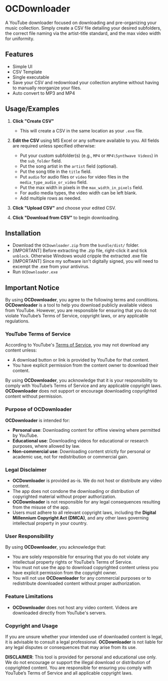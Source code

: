 # OCDownloader

A YouTube downloader focused on downloading and pre-organizing your music collection. Simply create a CSV file detailing your desired subfolders, the correct file naming via the artist-title standard, and the max video width for uniformity.

## Features
- Simple UI
- CSV Template
- Single executable
- Save your CSV and redownload your collection anytime without having to manually reorganize your files.
- Auto convert to MP3 and MP4

## Usage/Examples

1. **Click "Create CSV"**
   - This will create a CSV in the same location as your `.exe` file.

2. **Edit the CSV** using MS Excel or any software available to you. All fields are required unless specified otherwise:
   - Put your custom subfolder(s) (e.g., `MP4` or `MP4\Synthwave Videos`) in the `sub_folder` field.
   - Put the song artist in the `artist` field (optional).
   - Put the song title in the `title` field.
   - Put `audio` for audio files or `video` for video files in the `media_type_audio_or_video` field.
   - Put the max width in pixels in the `max_width_in_pixels` field.
   - For audio media types, the video width can be left blank.
   - Add multiple rows as needed.

3. **Click "Upload CSV"** and choose your edited CSV.

4. **Click "Download from CSV"** to begin downloading.

## Installation

- Download the `OCDownloader.zip` from the `bundle/dist/` folder.
- [IMPORTANT] Before extracting the .zip file, right-click it and tick `unblock`. Otherwise Windows would cripple the extracted .exe file
- [IMPORTANT] Since my software isn't digitally signed, you will need to excempt the .exe from your antivirus.
- Run `OCDownloader.exe`

## Important Notice

By using **OCDownloader**, you agree to the following terms and conditions. **OCDownloader** is a tool to help you download publicly available videos from YouTube. However, you are responsible for ensuring that you do not violate YouTube’s Terms of Service, copyright laws, or any applicable regulations.

### YouTube Terms of Service

According to YouTube's [Terms of Service](https://www.youtube.com/t/terms), you may not download any content unless:
- A download button or link is provided by YouTube for that content.
- You have explicit permission from the content owner to download their content.

By using **OCDownloader**, you acknowledge that it is your responsibility to comply with YouTube’s Terms of Service and any applicable copyright laws. **OCDownloader** does not support or encourage downloading copyrighted content without permission.

### Purpose of OCDownloader

**OCDownloader** is intended for:
- **Personal use**: Downloading content for offline viewing where permitted by YouTube.
- **Educational use**: Downloading videos for educational or research purposes, where allowed by law.
- **Non-commercial use**: Downloading content strictly for personal or academic use, not for redistribution or commercial gain.

### Legal Disclaimer

- **OCDownloader** is provided as-is. We do not host or distribute any video content.
- The app does not condone the downloading or distribution of copyrighted material without proper authorization.
- **OCDownloader** is not responsible for any legal consequences resulting from the misuse of the app.
- Users must adhere to all relevant copyright laws, including the **Digital Millennium Copyright Act (DMCA)**, and any other laws governing intellectual property in your country.
  
### User Responsibility

By using **OCDownloader**, you acknowledge that:
- You are solely responsible for ensuring that you do not violate any intellectual property rights or YouTube’s Terms of Service.
- You must not use the app to download copyrighted content unless you have explicit permission from the copyright owner.
- You will not use **OCDownloader** for any commercial purposes or to redistribute downloaded content without proper authorization.

### Feature Limitations

- **OCDownloader** does not host any video content. Videos are downloaded directly from YouTube's servers.

### Copyright and Usage

If you are unsure whether your intended use of downloaded content is legal, it is advisable to consult a legal professional. **OCDownloader** is not liable for any legal disputes or consequences that may arise from its use.

**DISCLAIMER**: This tool is provided for personal and educational use only. We do not encourage or support the illegal download or distribution of copyrighted content. You are responsible for ensuring you comply with YouTube’s Terms of Service and all applicable copyright laws.